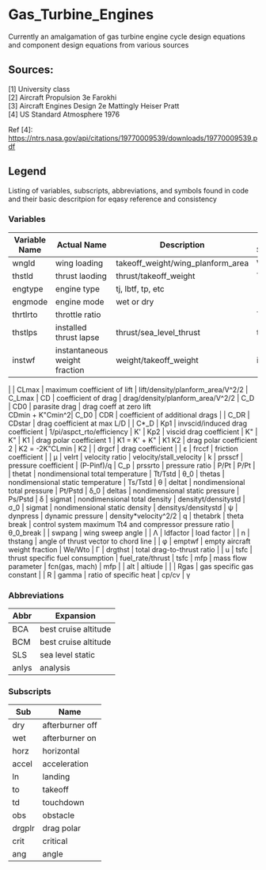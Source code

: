 # Gas_Turbine_Engines
Currently an amalgamation of gas turbine engine cycle design equations and component design equations from various sources

## Sources:  
[1] University class  
[2] Aircraft Propulsion 3e Farokhi  
[3] Aircraft Engines Design 2e Mattingly Heiser Pratt  
[4] US Standard Atmosphere 1976

Ref [4]: https://ntrs.nasa.gov/api/citations/19770009539/downloads/19770009539.pdf

## Legend
Listing of variables, subscripts, abbreviations, and symbols found in code and their basic descritpion for eqasy reference and consistency


### Variables 

| Variable Name | Actual Name | Description | Book Symbol
| --- | --- | --- | --- |
| wngld | wing loading | takeoff_weight/wing_planform_area | Wto/S
| thstld | thrust laoding | thrust/takeoff_weight | T/Wto
| engtype | engine type | tj, lbtf, tp, etc | 
| engmode | engine mode | wet or dry | 
| thrtlrto | throttle ratio |  | TR
| thstlps | installed thrust lapse | thrust/sea_level_thrust| thstlps
| instwf | instantaneous weight fraction | weight/takeoff_weight | instwf
|
| CLmax | maximum coefficient of lift | lift/density/planform_area/V^2/2 | C_Lmax
| CD | coefficient of drag | drag/density/planform_area/V^2/2 | C_D
| CD0 | parasite drag | drag coeff at zero lift <br> CDmin + K"Cmin^2| C_D0
| CDR | coefficient of additional drags | | C_DR
| CDstar | drag coefficient at max L/D | | C*_D
| Kp1 | invscid/induced drag coefficient | 1/pi/aspct_rto/efficiency | K'
| Kp2 | viscid drag coefficient | K" | K"
| K1 | drag polar coefficient 1 | K1 = K' + K" | K1
K2 | drag polar coefficient 2 | K2 = -2K"CLmin | K2
|
| drgcf | drag coefficient |  | &epsilon;
| frccf | friction coefficient |  | &mu;
| velrt | velocity ratio | velocity/stall_velocity | k
| prsscf | pressure coefficient | (P-Pinf)/q | C_p
| prssrto | pressure ratio | P/Pt | P/Pt
|
| thetat | nondimensional total temperature | Tt/Tstd | &theta;_0
| thetas | nondimensional static temperature | Ts/Tstd | &theta;
| deltat | nondimensional total pressure | Pt/Pstd | &delta;_0
| deltas | nondimensional static pressure | Ps/Pstd | &delta;
| sigmat | nondimensional total density | densityt/densitystd | &sigma;_0
| sigmat | nondimensional static density | densitys/densitystd | &psi;
| dynpress | dynamic pressure | density*velocity^2/2 | q
| thetabrk | theta break | control system maximum Tt4 and compressor pressure ratio | &theta;_0_break
|
| swpang | wing sweep angle |  | &Lambda;
| ldfactor | load factor |  | n
| thstang | angle of thrust vector to chord line |  | &phi; 
| emptwf | empty aircraft weight fraction | We/Wto | &Gamma;
| drgthst | total drag-to-thrust ratio | | u
| tsfc | thrust specific fuel consumption | fuel_rate/thrust | tsfc
| mfp | mass flow parameter | fcn(gas, mach) | mfp 
|
| alt | altiude | | 
| Rgas | gas specific gas constant | | R
| gamma | ratio of specific heat | cp/cv | &gamma;

### Abbreviations 
| Abbr | Expansion
| --- | --- |
| BCA | best cruise altitude
| BCM | best cruise altitude
| SLS | sea level static
| anlys | analysis

### Subscripts

| Sub | Name
| --- | --- |
| dry | afterburner off
| wet | afterburner on
| horz | horizontal
| accel | acceleration
| ln | landing
| to | takeoff
| td | touchdown
| obs | obstacle
| drgplr | drag polar
| crit | critical
| ang | angle
